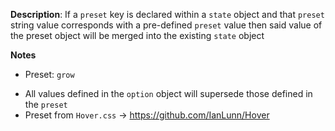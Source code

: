 __Description__: If a `preset` key is declared within a `state` object and that `preset` string value corresponds with a pre-defined `preset` value then said value of the preset object will be merged into the existing `state` object

__Notes__

+ Preset: `grow`
- All values defined in the `option` object will supersede those defined in the `preset`
- Preset from `Hover.css` -> https://github.com/IanLunn/Hover